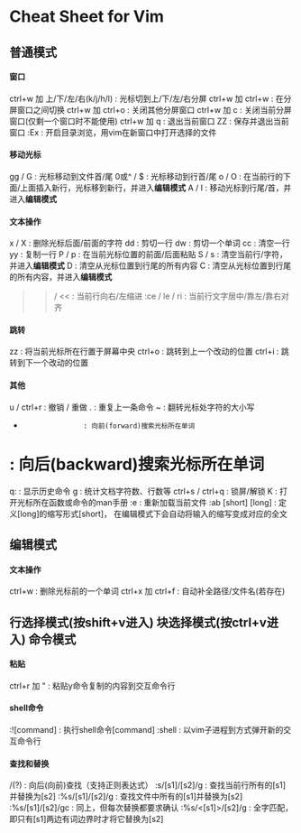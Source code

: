 Cheat Sheet for Vim
=================================
普通模式
---------------------------------
#### 窗口
ctrl+w 加 上/下/左/右(k/j/h/l) : 光标切到上/下/左/右分屏
ctrl+w 加 ctrl+w               : 在分屏窗口之间切换
ctrl+w 加 ctrl+o               : 关闭其他分屏窗口
ctrl+w 加 c                    : 关闭当前分屏窗口(仅剩一个窗口时不能使用)
ctrl+w 加 q                    : 退出当前窗口
ZZ                             : 保存并退出当前窗口
:Ex                            : 开启目录浏览，用vim在新窗口中打开选择的文件
#### 移动光标
gg / G   : 光标移动到文件首/尾
0或^ / $ : 光标移动到行首/尾
o / O    : 在当前行的下面/上面插入新行，光标移到新行，并进入**编辑模式**
A / I    : 移动光标到行尾/首，并进入**编辑模式**

#### 文本操作
x / X   : 删除光标后面/前面的字符
dd      : 剪切一行
dw      : 剪切一个单词
cc      : 清空一行
yy      : 复制一行
P / p   : 在当前光标位置的前面/后面粘贴
S / s   : 清空当前行/字符，并进入**编辑模式**
D       : 清空从光标位置到行尾的所有内容
C       : 清空从光标位置到行尾的所有内容，并进入**编辑模式**
>> / << : 当前行向右/左缩进
:ce / le / ri   : 当前行文字居中/靠左/靠右对齐

#### 跳转
zz      : 将当前光标所在行置于屏幕中央
ctrl+o  : 跳转到上一个改动的位置
ctrl+i  : 跳转到下一个改动的位置

#### 其他
u / ctrl+r           : 撤销 / 重做
.                    : 重复上一条命令
~                    : 翻转光标处字符的大小写
*                    : 向前(forward)搜索光标所在单词
#                    : 向后(backward)搜索光标所在单词
q:                   : 显示历史命令
g                    : 统计文档字符数、行数等
ctrl+s / ctrl+q      : 锁屏/解锁
K                    : 打开光标所在函数或命令的man手册
:e                   : 重新加载当前文件
:ab [short] [long]   : 定义[long]的缩写形式[short]，
                       在编辑模式下会自动将输入的缩写变成对应的全文

编辑模式
---------------------------------
#### 文本操作
ctrl+w           : 删除光标前的一个单词
ctrl+x 加 ctrl+f : 自动补全路径/文件名(若存在)

行选择模式(按shift+v进入)
块选择模式(按ctrl+v进入)
命令模式
---------------------------------
#### 粘贴
ctrl+r 加 "          : 粘贴y命令复制的内容到交互命令行
#### shell命令
:![command]      : 执行shell命令[command]
:shell           : 以vim子进程到方式弹开新的交互命令行
#### 查找和替换
/(?)                 : 向后(向前)查找（支持正则表达式）
:s/[s1]/[s2]/g       : 查找当前行所有的[s1]并替换为[s2]
:%s/[s1]/[s2]/g      : 查找文件中所有的[s1]并替换为[s2]
:%s/[s1]/[s2]/gc     : 同上，但每次替换都要求确认
:%s/\<[s1]\>/[s2]/g  : 全字匹配，即只有[s1]两边有词边界时才将它替换为[s2]
